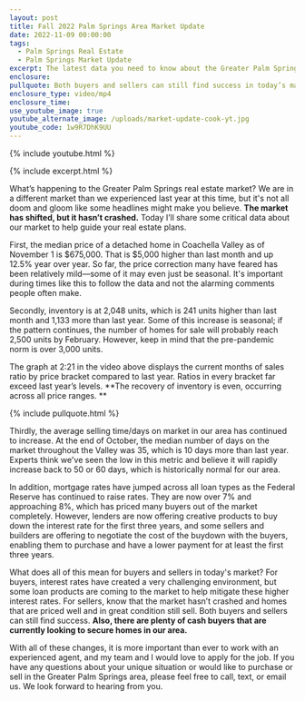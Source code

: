 ```yaml
---
layout: post
title: Fall 2022 Palm Springs Area Market Update
date: 2022-11-09 00:00:00
tags:
  - Palm Springs Real Estate
  - Palm Springs Market Update
excerpt: The latest data you need to know about the Greater Palm Springs market.
enclosure:
pullquote: Both buyers and sellers can still find success in today’s market.
enclosure_type: video/mp4
enclosure_time:
use_youtube_image: true
youtube_alternate_image: /uploads/market-update-cook-yt.jpg
youtube_code: 1w9R7DhK9UU
---
```

{% include youtube.html %}

{% include excerpt.html %}

What’s happening to the Greater Palm Springs real estate market? We are in a different market than we experienced last year at this time, but it's not all doom and gloom like some headlines might make you believe. **The market has shifted, but it hasn’t crashed.** Today I’ll share some critical data about our market to help guide your real estate plans.&nbsp;

First, the median price of a detached home in Coachella Valley as of November 1 is $675,000. That is $5,000 higher than last month and up 12.5% year over year. So far, the price correction many have feared has been relatively mild—some of it may even just be seasonal. It's important during times like this to follow the data and not the alarming comments people often make.&nbsp;

Secondly, inventory is at 2,048 units, which is 241 units higher than last month and 1,133 more than last year. Some of this increase is seasonal; if the pattern continues, the number of homes for sale will probably reach 2,500 units by February. However, keep in mind that the pre-pandemic norm is over 3,000 units.&nbsp;

The graph at 2:21 in the video above displays the current months of sales ratio by price bracket compared to last year. Ratios in every bracket far exceed last year’s levels. \*\*The recovery of inventory is even, occurring across all price ranges. \*\*

{% include pullquote.html %}

Thirdly, the average selling time/days on market in our area has continued to increase. At the end of October, the median number of days on the market throughout the Valley was 35, which is 10 days more than last year. Experts think we've seen the low in this metric and believe it will rapidly increase back to 50 or 60 days, which is historically normal for our area.&nbsp;

In addition, mortgage rates have jumped across all loan types as the Federal Reserve has continued to raise rates. They are now over 7% and approaching 8%, which has priced many buyers out of the market completely. However, lenders are now offering creative products to buy down the interest rate for the first three years, and some sellers and builders are offering to negotiate the cost of the buydown with the buyers, enabling them to purchase and have a lower payment for at least the first three years.&nbsp;

What does all of this mean for buyers and sellers in today's market? For buyers, interest rates have created a very challenging environment, but some loan products are coming to the market to help mitigate these higher interest rates. For sellers, know that the market hasn’t crashed and homes that are priced well and in great condition still sell. Both buyers and sellers can still find success. **Also, there are plenty of cash buyers that are currently looking to secure homes in our area.**&nbsp;

With all of these changes, it is more important than ever to work with an experienced agent, and my team and I would love to apply for the job. If you have any questions about your unique situation or would like to purchase or sell in the Greater Palm Springs area, please feel free to call, text, or email us. We look forward to hearing from you.&nbsp;